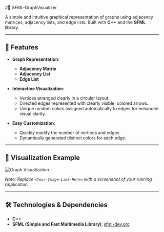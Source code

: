 #🌟 SFML-GraphVisualizer

A simple and intuitive graphical representation of graphs using adjacency matrices, adjacency lists, and edge lists. Built with **C++** and the **SFML** library.

---

## 🚀 Features

- **Graph Representation**:
  - **Adjacency Matrix**
  - **Adjacency List**
  - **Edge List**

- **Interactive Visualization**:
  - Vertices arranged clearly in a circular layout.
  - Directed edges represented with clearly visible, colored arrows.
  - Unique random colors assigned automatically to edges for enhanced visual clarity.

- **Easy Customization**:
  - Quickly modify the number of vertices and edges.
  - Dynamically generated distinct colors for each edge.

---

## 🎨 Visualization Example

![Graph Visualization](<Your-Image-Link-Here>)

*Note: Replace `<Your-Image-Link-Here>` with a screenshot of your running application.*

---

## 🛠️ Technologies & Dependencies

- **C++**
- **SFML (Simple and Fast Multimedia Library)**: [sfml-dev.org](https://www.sfml-dev.org)
